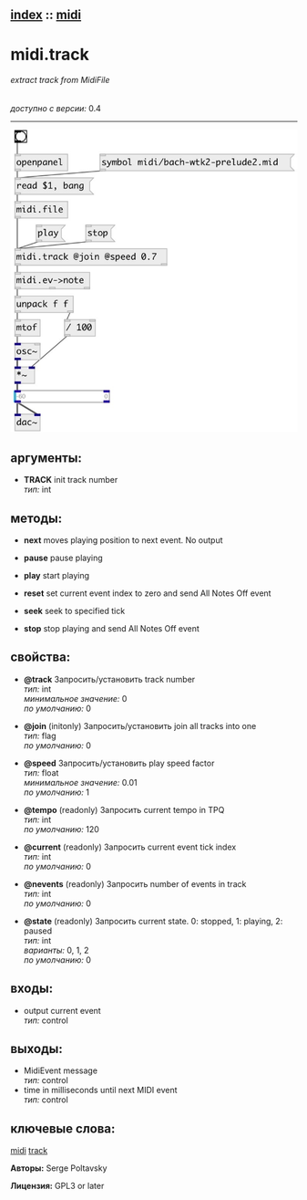 [index](index.html) :: [midi](category_midi.html)
---

# midi.track

###### extract track from MidiFile

*доступно с версии:* 0.4

---




[![example](../examples/img/midi.track.jpg)](../examples/pd/midi.track.pd)



## аргументы:

* **TRACK**
init track number<br>
_тип:_ int<br>



## методы:

* **next**
moves playing position to next event. No output<br>

* **pause**
pause playing<br>

* **play**
start playing<br>

* **reset**
set current event index to zero and send All Notes Off event<br>

* **seek**
seek to specified tick<br>

* **stop**
stop playing and send All Notes Off event<br>




## свойства:

* **@track** 
Запросить/установить track number<br>
_тип:_ int<br>
_минимальное значение:_ 0<br>
_по умолчанию:_ 0<br>

* **@join** (initonly)
Запросить/установить join all tracks into one<br>
_тип:_ flag<br>
_по умолчанию:_ 0<br>

* **@speed** 
Запросить/установить play speed factor<br>
_тип:_ float<br>
_минимальное значение:_ 0.01<br>
_по умолчанию:_ 1<br>

* **@tempo** (readonly)
Запросить current tempo in TPQ<br>
_тип:_ int<br>
_по умолчанию:_ 120<br>

* **@current** (readonly)
Запросить current event tick index<br>
_тип:_ int<br>
_по умолчанию:_ 0<br>

* **@nevents** (readonly)
Запросить number of events in track<br>
_тип:_ int<br>
_по умолчанию:_ 0<br>

* **@state** (readonly)
Запросить current state. 0: stopped, 1: playing, 2: paused<br>
_тип:_ int<br>
_варианты:_ 0, 1, 2<br>
_по умолчанию:_ 0<br>



## входы:

* output current event<br>
_тип:_ control



## выходы:

* MidiEvent message<br>
_тип:_ control
* time in milliseconds until next MIDI event<br>
_тип:_ control



## ключевые слова:

[midi](keywords/midi.html)
[track](keywords/track.html)






**Авторы:** Serge Poltavsky




**Лицензия:** GPL3 or later





